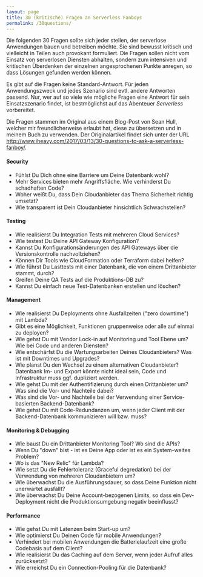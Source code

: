```yaml
---
layout: page
title: 30 (kritische) Fragen an Serverless Fanboys
permalink: /30questions/
---
```


Die folgenden 30 Fragen sollte sich jeder stellen, der serverlose Anwendungen bauen und betreiben möchte.
Sie sind bewusst kritisch und vielleicht in Teilen auch provokant formuliert.
Die Fragen sollen nicht vom Einsatz von serverlosen Diensten abhalten, sondern zum intensiven und kritischen Überdenken der einzelnen angesprochenen Punkte anregen, so dass Lösungen gefunden werden können.

Es gibt auf die Fragen keine Standard-Antwort.
Für jeden Anwendungszweck und jedes Szenario sind evtl. andere Antworten passend.
Nur, wer auf so viele wie mögliche Fragen eine Antwort für sein Einsatzszenario findet, ist bestmöglichst auf das Abenteuer _Serverless_ vorbereitet.

Die Fragen stammen im Original aus einem Blog-Post von Sean Hull, welcher mir freundlicherweise erlaubt hat, diese zu übersetzen und in meinem Buch zu verwenden.
Der Originalartikel findet sich unter der URL <a href="http://www.iheavy.com/2017/03/13/30-questions-to-ask-a-serverless-fanboy/" target="_blank">http://www.iheavy.com/2017/03/13/30-questions-to-ask-a-serverless-fanboy/</a>.


#### Security

* Fühlst Du Dich ohne eine Barriere um Deine Datenbank wohl?
* Mehr Services bieten mehr Angriffsfläche. Wie verhinderst Du schadhaften Code?
* Woher weißt Du, dass Dein Cloudanbieter das Thema Sicherheit richtig umsetzt?
* Wie transparent ist Dein Cloudanbieter hinsichtlich Schwachstellen?


#### Testing

* Wie realisierst Du Integration Tests mit mehreren Cloud Services?
* Wie testest Du Deine API Gateway Konfiguration?
* Kannst Du Konfigurationsänderungen des API Gateways über die Versionskontrolle nachvollziehen?
* Können Dir Tools wie CloudFormation oder Terraform dabei helfen?
* Wie führst Du Lasttests mit einer Datenbank, die von einem Drittanbieter stammt, durch?
* Greifen Deine QA Tests auf die Produktions-DB zu?
* Kannst Du einfach neue Test-Datenbanken erstellen und löschen?


#### Management

* Wie realisierst Du Deployments ohne Ausfallzeiten ("zero downtime") mit Lambda?
* Gibt es eine Möglichkeit, Funktionen gruppenweise oder alle auf einmal zu deployen?
* Wie gehst Du mit Vendor Lock-in auf Monitoring und Tool Ebene um? Wie bei Code und anderen Diensten?
* Wie entschärfst Du die Wartungsarbeiten Deines Cloudanbieters? Was ist mit Downtimes und Upgrades?
* Wie planst Du den Wechsel zu einem alternativen Cloudanbieter? Datenbank Im- und Export könnte nicht ideal sein, Code und Infrastruktur muss ggf. dupliziert werden.
* Wie gehst Du mit der Authentifizierung durch einen Drittanbieter um? Was sind die Vor- und Nachteile dabei?
* Was sind die Vor- und Nachteile bei der Verwendung einer Service-basierten Backend-Datenbank?
* Wie gehst Du mit Code-Redundanzen um, wenn jeder Client mit der Backend-Datenbank kommunizieren will bzw. muss?


#### Monitoring & Debugging

* Wie baust Du ein Drittanbieter Monitoring Tool? Wo sind die APIs?
* Wenn Du "down" bist - ist es Deine App oder ist es ein System-weites Problem?
* Wo is das "New Relic" für Lambda?
* Wie setzt Du die Fehlertoleranz (Graceful degredation) bei der Verwendung von mehreren Cloudanbietern um?
* Wie überwachst Du die Ausführungsdauer, so dass Deine Funktion nicht unerwartet ausfällt?
* Wie überwachst Du Deine Account-bezogenen Limits, so dass ein Dev-Deployment nicht die Produktionsumgebung negativ beeinflusst?


#### Performance

* Wie gehst Du mit Latenzen beim Start-up um?
* Wie optimierst Du Deinen Code für mobile Anwendungen?
* Verhindert bei mobilen Anwendungen die Batterielaufzeit eine große Codebasis auf dem Client?
* Wie realisierst Du das Caching auf dem Server, wenn jeder Aufruf alles zurücksetzt?
* Wie erreichst Du ein Connection-Pooling für die Datenbank?
